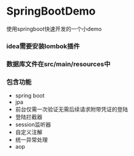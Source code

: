 # SpringBootDemo
使用springboot快速开发的一个小demo
### idea需要安装lombok插件
### 数据库文件在src/main/resources中

### 包含功能
- spring boot
- jpa
- 前台仅需一次验证无需后续请求附带凭证的登陆
- 登陆拦截器
- session监听器
- 自定义注解
- 统一异常处理
- aop


